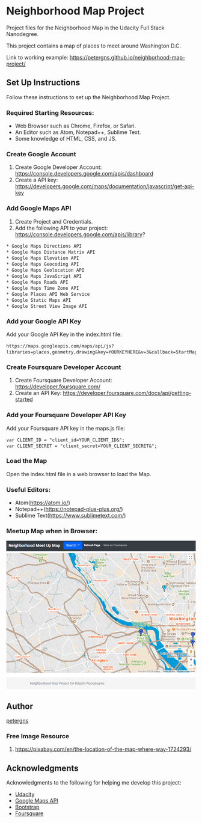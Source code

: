 Neighborhood Map Project
====================
Project files for the Neighborhood Map in the Udacity Full Stack Nanodegree.

This project contains a map of places to meet around Washington D.C.

Link to working example: https://petergns.github.io/neighborhood-map-project/

## Set Up Instructions

Follow these instructions to set up the Neighborhood Map Project.

### Required Starting Resources:
* Web Browser such as Chrome, Firefox, or Safari.
* An Editor such as Atom, Notepad++, Sublime Text.
* Some knowledge of HTML, CSS, and JS.

### Create Google Account

1. Create Google Developer Account: https://console.developers.google.com/apis/dashboard
2. Create a API key: https://developers.google.com/maps/documentation/javascript/get-api-key

### Add Google Maps API
1. Create Project and Credentials.
2. Add the following API to your project: https://console.developers.google.com/apis/library?
```
* Google Maps Directions API
* Google Maps Distance Matrix API
* Google Maps Elevation API
* Google Maps Geocoding API
* Google Maps Geolocation API
* Google Maps JavaScript API
* Google Maps Roads API
* Google Maps Time Zone API
* Google Places API Web Service
* Google Static Maps API
* Google Street View Image API
```

### Add your Google API Key
Add your Google API Key in the index.html file:
```
https://maps.googleapis.com/maps/api/js?libraries=places,geometry,drawing&key=YOURKEYHERE&v=3&callback=StartMap
```

### Create Foursquare Developer Account
1. Create Foursquare Developer Account: https://developer.foursquare.com/
2. Create an API Key: https://developer.foursquare.com/docs/api/getting-started

### Add your Foursquare Developer API Key
Add your Foursquare API  key in the maps.js file:
```
var CLIENT_ID = "client_id=YOUR_CLIENT_ID&";
var CLIENT_SECRET = "client_secret=YOUR_CLIENT_SECRET&";
```

### Load the Map
Open the index.html file in a web browser to load the Map.

### Useful Editors:
* Atom(https://atom.io/)
* Notepad++(https://notepad-plus-plus.org/)
* Sublime Text(https://www.sublimetext.com/)

### Meetup Map when in Browser:
![Image of Output](https://raw.githubusercontent.com/petergns/neighborhood-map-project/master/img/map-example-1.PNG)

## Author
[petergns](https://github.com/petergns)

### Free Image Resource
1. https://pixabay.com/en/the-location-of-the-map-where-way-1724293/

## Acknowledgments
Acknowledgments to the following for helping me develop this project:
* [Udacity](https://www.udacity.com/)
* [Google Maps API](https://developers.google.com/maps/documentation/javascript/)
* [Bootstrap](https://getbootstrap.com/)
* [Foursquare](https://foursquare.com/)
